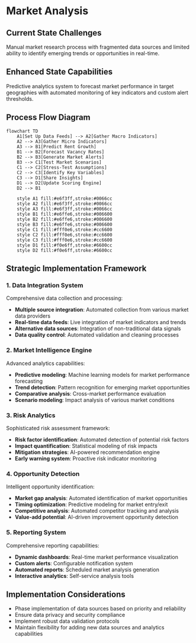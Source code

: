 # Market Analysis

## Current State Challenges

Manual market research process with fragmented data sources and limited ability to identify emerging trends or opportunities in real-time.

## Enhanced State Capabilities

Predictive analytics system to forecast market performance in target geographies with automated monitoring of key indicators and custom alert thresholds.

## Process Flow Diagram

```mermaid
flowchart TD
    A1[Set Up Data Feeds] --> A2[Gather Macro Indicators]
    A2 --> A3[Gather Micro Indicators]
    A3 --> B1[Predict Rent Growth]
    B1 --> B2[Forecast Vacancy Rates]
    B2 --> B3[Generate Market Alerts]
    B3 --> C1[Test Market Scenarios]
    C1 --> C2[Stress-Test Assumptions]
    C2 --> C3[Identify Key Variables]
    C3 --> D1[Share Insights]
    D1 --> D2[Update Scoring Engine]
    D2 --> B1
    
    style A1 fill:#e6f3ff,stroke:#0066cc
    style A2 fill:#e6f3ff,stroke:#0066cc
    style A3 fill:#e6f3ff,stroke:#0066cc
    style B1 fill:#e6ffe6,stroke:#006600
    style B2 fill:#e6ffe6,stroke:#006600
    style B3 fill:#e6ffe6,stroke:#006600
    style C1 fill:#fff0e6,stroke:#cc6600
    style C2 fill:#fff0e6,stroke:#cc6600
    style C3 fill:#fff0e6,stroke:#cc6600
    style D1 fill:#f0e6ff,stroke:#6600cc
    style D2 fill:#f0e6ff,stroke:#6600cc
```

## Strategic Implementation Framework

### 1. Data Integration System

Comprehensive data collection and processing:

- **Multiple source integration**: Automated collection from various market data providers
- **Real-time data feeds**: Live integration of market indicators and trends
- **Alternative data sources**: Integration of non-traditional data signals
- **Data quality control**: Automated validation and cleaning processes

### 2. Market Intelligence Engine

Advanced analytics capabilities:

- **Predictive modeling**: Machine learning models for market performance forecasting
- **Trend detection**: Pattern recognition for emerging market opportunities
- **Comparative analysis**: Cross-market performance evaluation
- **Scenario modeling**: Impact analysis of various market conditions

### 3. Risk Analytics

Sophisticated risk assessment framework:

- **Risk factor identification**: Automated detection of potential risk factors
- **Impact quantification**: Statistical modeling of risk impacts
- **Mitigation strategies**: AI-powered recommendation engine
- **Early warning system**: Proactive risk indicator monitoring

### 4. Opportunity Detection

Intelligent opportunity identification:

- **Market gap analysis**: Automated identification of market opportunities
- **Timing optimization**: Predictive modeling for market entry/exit
- **Competitive analysis**: Automated competitor tracking and analysis
- **Value-add potential**: AI-driven improvement opportunity detection

### 5. Reporting System

Comprehensive reporting capabilities:

- **Dynamic dashboards**: Real-time market performance visualization
- **Custom alerts**: Configurable notification system
- **Automated reports**: Scheduled market analysis generation
- **Interactive analytics**: Self-service analysis tools

## Implementation Considerations

- Phase implementation of data sources based on priority and reliability
- Ensure data privacy and security compliance
- Implement robust data validation protocols
- Maintain flexibility for adding new data sources and analytics capabilities